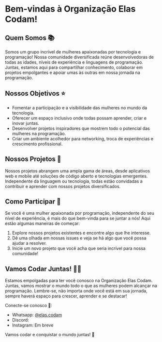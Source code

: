 # Bem-vindas à Organização Elas Codam!

## Quem Somos 📚

Somos um grupo incrível de mulheres apaixonadas por tecnologia e programação! Nossa comunidade diversificada reúne desenvolvedoras de todas as idades, níveis de experiência e linguagens de programação. Juntas, estamos aqui para compartilhar conhecimento, colaborar em projetos empolgantes e apoiar umas às outras em nossa jornada na programação.

## Nossos Objetivos :star:

- Fomentar a participação e a visibilidade das mulheres no mundo da tecnologia.
- Oferecer um espaço inclusivo onde todas possam aprender, criar e inovar juntas.
- Desenvolver projetos inspiradores que mostrem todo o potencial das mulheres na programação.
- Criar um ambiente acolhedor para networking, troca de experiências e crescimento profissional.

## Nossos Projetos 🚀

Nossos projetos abrangem uma ampla gama de áreas, desde aplicativos web e mobile até soluções de código aberto e tecnologias emergentes. Independente da linguagem ou tecnologia, todas estão convidadas a contribuir e aprender com nossos projetos diversificados.

## Como Participar 🤝

Se você é uma mulher apaixonada por programação, independente do seu nível de experiência, é mais do que bem-vinda para se juntar a nós! Aqui estão algumas maneiras de começar:

1. Explore nossos projetos existentes e encontre algo que lhe interesse.
2. Dê uma olhada em nossas issues e veja se há algo que você possa ajudar a resolver.
3. Inicie um novo projeto que você acha que seria incrível para nossa comunidade!

## Vamos Codar Juntas! :woman_technologist:

Estamos empolgadas para ter você conosco na Organização Elas Codam. Juntas, vamos mostrar o mundo todo o que as mulheres podem alcançar na programação. Lembre-se, não importa onde você está em sua jornada, sempre haverá espaço para crescer, aprender e se destacar!

Conecte-se conosco 💌:

- Whatsapp: [@elas.codam](https://chat.whatsapp.com/ImzzXVhVKy0BuB373AALgt)
- Discord: 
- Instagram: Em breve

Vamos codar e conquistar o mundo juntas! 🚀



